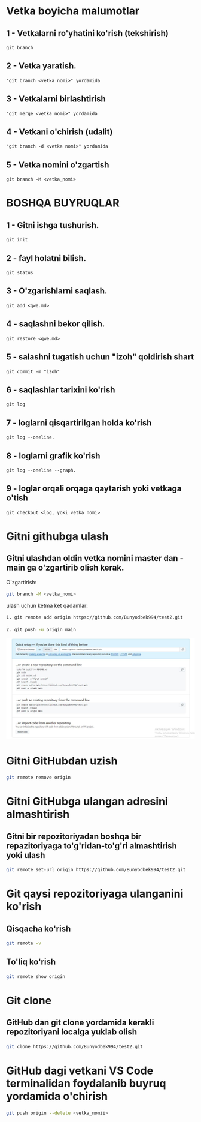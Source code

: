 # Vetka boyicha malumotlar

## 1 - Vetkalarni ro'yhatini ko'rish (tekshirish)
```
git branch
```

## 2 - Vetka yaratish.

```
"git branch <vetka nomi>" yordamida
```

## 3 - Vetkalarni birlashtirish
```
"git merge <vetka nomi>" yordamida
```
## 4 - Vetkani o'chirish (udalit)
```
"git branch -d <vetka nomi>" yordamida

```
## 5 - Vetka nomini o'zgartish
```
git branch -M <vetka_nomi> 
```

# BOSHQA BUYRUQLAR

## 1 - Gitni ishga tushurish.
```
git init
```
## 2 - fayl holatni bilish.
```
git status
```
## 3 - O'zgarishlarni saqlash.
```
git add <qwe.md>
```
## 4 - saqlashni bekor qilish.
```
git restore <qwe.md>
```
## 5 - salashni tugatish uchun "izoh" qoldirish shart
```
git commit -m "izoh"
```
## 6 -  saqlashlar tarixini ko'rish
```
git log
```
## 7 - loglarni qisqartirilgan holda ko'rish
```
git log --oneline.
```
## 8 - loglarni grafik ko'rish
```
git log --oneline --graph.
```
## 9 - loglar orqali orqaga qaytarish yoki vetkaga o'tish
```
git checkout <log, yoki vetka nomi>
```

# Gitni githubga ulash

## Gitni ulashdan oldin vetka nomini master dan - main ga o'zgartirib olish kerak.
O'zgartirish:
```sh
git branch -M <vetka_nomi>
```
ulash uchun ketma ket qadamlar:

```sh
1. git remote add origin https://github.com/Bunyodbek994/test2.git

2. git push -u origin main
```

![gitni ulash uchun ko'rsatmalar](https://github.com/Bunyodbek994/version_control/raw/main/git.jpg)


# Gitni GitHubdan uzish

```sh
git remote remove origin
```

# Gitni GitHubga ulangan adresini almashtirish

## Gitni bir repozitoriyadan boshqa bir repazitoriyaga to'g'ridan-to'g'ri almashtirish yoki ulash
```sh
git remote set-url origin https://github.com/Bunyodbek994/test2.git
```

# Git qaysi repozitoriyaga ulanganini ko'rish

## Qisqacha ko'rish
```sh
git remote -v 
```

## To'liq ko'rish

```sh
git remote show origin
```

# Git clone

## GitHub dan git clone yordamida kerakli repozitoriyani localga yuklab olish
```sh
git clone https://github.com/Bunyodbek994/test2.git
```

# GitHub dagi vetkani VS Code terminalidan foydalanib buyruq yordamida o'chirish
```sh
git push origin --delete <vetka_nomii>
```